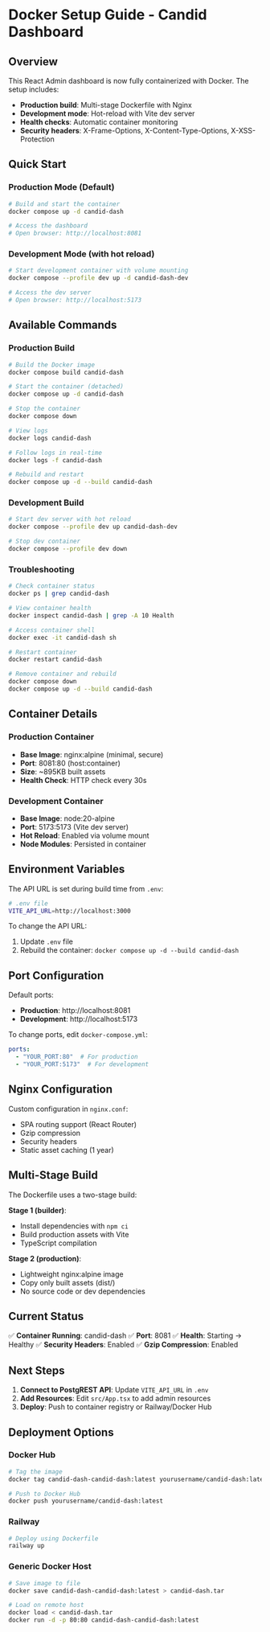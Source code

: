 # Docker Setup Guide - Candid Dashboard

## Overview

This React Admin dashboard is now fully containerized with Docker. The setup includes:
- **Production build**: Multi-stage Dockerfile with Nginx
- **Development mode**: Hot-reload with Vite dev server
- **Health checks**: Automatic container monitoring
- **Security headers**: X-Frame-Options, X-Content-Type-Options, X-XSS-Protection

## Quick Start

### Production Mode (Default)
```bash
# Build and start the container
docker compose up -d candid-dash

# Access the dashboard
# Open browser: http://localhost:8081
```

### Development Mode (with hot reload)
```bash
# Start development container with volume mounting
docker compose --profile dev up -d candid-dash-dev

# Access the dev server
# Open browser: http://localhost:5173
```

## Available Commands

### Production Build
```bash
# Build the Docker image
docker compose build candid-dash

# Start the container (detached)
docker compose up -d candid-dash

# Stop the container
docker compose down

# View logs
docker logs candid-dash

# Follow logs in real-time
docker logs -f candid-dash

# Rebuild and restart
docker compose up -d --build candid-dash
```

### Development Build
```bash
# Start dev server with hot reload
docker compose --profile dev up candid-dash-dev

# Stop dev container
docker compose --profile dev down
```

### Troubleshooting
```bash
# Check container status
docker ps | grep candid-dash

# View container health
docker inspect candid-dash | grep -A 10 Health

# Access container shell
docker exec -it candid-dash sh

# Restart container
docker restart candid-dash

# Remove container and rebuild
docker compose down
docker compose up -d --build candid-dash
```

## Container Details

### Production Container
- **Base Image**: nginx:alpine (minimal, secure)
- **Port**: 8081:80 (host:container)
- **Size**: ~895KB built assets
- **Health Check**: HTTP check every 30s

### Development Container
- **Base Image**: node:20-alpine
- **Port**: 5173:5173 (Vite dev server)
- **Hot Reload**: Enabled via volume mount
- **Node Modules**: Persisted in container

## Environment Variables

The API URL is set during build time from `.env`:

```bash
# .env file
VITE_API_URL=http://localhost:3000
```

To change the API URL:
1. Update `.env` file
2. Rebuild the container: `docker compose up -d --build candid-dash`

## Port Configuration

Default ports:
- **Production**: http://localhost:8081
- **Development**: http://localhost:5173

To change ports, edit `docker-compose.yml`:
```yaml
ports:
  - "YOUR_PORT:80"  # For production
  - "YOUR_PORT:5173"  # For development
```

## Nginx Configuration

Custom configuration in `nginx.conf`:
- SPA routing support (React Router)
- Gzip compression
- Security headers
- Static asset caching (1 year)

## Multi-Stage Build

The Dockerfile uses a two-stage build:

**Stage 1 (builder)**:
- Install dependencies with `npm ci`
- Build production assets with Vite
- TypeScript compilation

**Stage 2 (production)**:
- Lightweight nginx:alpine image
- Copy only built assets (dist/)
- No source code or dev dependencies

## Current Status

✅ **Container Running**: candid-dash
✅ **Port**: 8081
✅ **Health**: Starting → Healthy
✅ **Security Headers**: Enabled
✅ **Gzip Compression**: Enabled

## Next Steps

1. **Connect to PostgREST API**: Update `VITE_API_URL` in `.env`
2. **Add Resources**: Edit `src/App.tsx` to add admin resources
3. **Deploy**: Push to container registry or Railway/Docker Hub

## Deployment Options

### Docker Hub
```bash
# Tag the image
docker tag candid-dash-candid-dash:latest yourusername/candid-dash:latest

# Push to Docker Hub
docker push yourusername/candid-dash:latest
```

### Railway
```bash
# Deploy using Dockerfile
railway up
```

### Generic Docker Host
```bash
# Save image to file
docker save candid-dash-candid-dash:latest > candid-dash.tar

# Load on remote host
docker load < candid-dash.tar
docker run -d -p 80:80 candid-dash-candid-dash:latest
```
